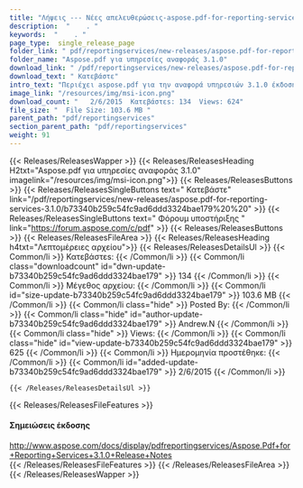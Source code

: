 ```yaml
---
title: "Λήψεις --- Νέες απελευθερώσεις-aspose.pdf-for-reporting-services-3.1.0." 
description:  "    . " 
keywords:  "    . " 
page_type:  single_release_page
folder_link: " pdf/reportingservices/new-releases/aspose.pdf-for-reporting-services-3.1.0/"
folder_name: "Aspose.pdf για υπηρεσίες αναφοράς 3.1.0"
download_link: " /pdf/reportingservices/new-releases/aspose.pdf-for-reporting-services-3.1.0/b73340b259c54fc9ad6ddd3324bae179"
download_text: " Κατεβάστε"
intro_text: "Περιέχει aspose.pdf για την αναφορά υπηρεσιών 3.1.0 έκδοση."
image_link: "/resources/img/msi-icon.png"
download_count: "   2/6/2015  Κατεβάστεs: 134  Views: 624"
file_size: "  File Size: 103.6 MB "
parent_path: "pdf/reportingservices"
section_parent_path: "pdf/reportingservices"
weight: 91
---
```


{{< Releases/ReleasesWapper >}}
  {{< Releases/ReleasesHeading H2txt="Aspose.pdf για υπηρεσίες αναφοράς 3.1.0" imagelink="/resources/img/msi-icon.png">}}
  {{< Releases/ReleasesButtons >}}
    {{< Releases/ReleasesSingleButtons text=" Κατεβάστε" link="/pdf/reportingservices/new-releases/aspose.pdf-for-reporting-services-3.1.0/b73340b259c54fc9ad6ddd3324bae179%20%20" >}}
    {{< Releases/ReleasesSingleButtons text=" Φόρουμ υποστήριξης " link="https://forum.aspose.com/c/pdf" >}}
  {{< Releases/ReleasesButtons >}}
  {{< Releases/ReleasesFileArea >}}
    {{< Releases/ReleasesHeading h4txt="Λεπτομέρειες αρχείου">}}
    {{< Releases/ReleasesDetailsUl >}}
            {{< Common/li  >}} Κατεβάστεs: {{< /Common/li >}} 
      {{< Common/li class="downloadcount" id="dwn-update-b73340b259c54fc9ad6ddd3324bae179" >}} 134 {{< /Common/li >}} 
      {{< Common/li  >}} Μέγεθος αρχείου: {{< /Common/li >}} 
      {{< Common/li id="size-update-b73340b259c54fc9ad6ddd3324bae179" >}} 103.6 MB {{< /Common/li >}} 
      {{< Common/li  class="hide" >}} Posted By: {{< /Common/li >}} 
      {{< Common/li class="hide" id="author-update-b73340b259c54fc9ad6ddd3324bae179" >}} Andrew.N {{< /Common/li >}} 
      {{< Common/li class="hide"  >}} Views: {{< /Common/li >}} 
      {{< Common/li class="hide" id="view-update-b73340b259c54fc9ad6ddd3324bae179" >}} 625 {{< /Common/li >}} 
      {{< Common/li  >}} Ημερομηνία προστέθηκε: {{< /Common/li >}} 
      {{< Common/li id="added-update-b73340b259c54fc9ad6ddd3324bae179" >}} 2/6/2015 {{< /Common/li >}} 

    {{< /Releases/ReleasesDetailsUl >}}

  {{< Releases/ReleasesFileFeatures >}}
      <h4>Σημειώσεις έκδοσης</h4><div><a href="http://www.aspose.com/docs/display/pdfreportingservices/Aspose.Pdf+for+Reporting+Services+3.1.0+Release+Notes">http://www.aspose.com/docs/display/pdfreportingservices/Aspose.Pdf+for+Reporting+Services+3.1.0+Release+Notes</a></div>
  {{< /Releases/ReleasesFileFeatures >}}
 {{< /Releases/ReleasesFileArea >}}
{{< /Releases/ReleasesWapper >}}


